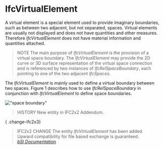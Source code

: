 IfcVirtualElement
=================
A virtual element is a special element used to provide imaginary boundaries,
such as between two adjacent, but not separated, spaces. Virtual elements are
usually not displayed and does not have quantities and other measures.
Therefore _IfcVirtualElement_ does not have material information and
quantities attached.  
  
> NOTE  The main purpose of _IfcVirtualElement_ is the provision of a virtual
> space boundary. The _IfcVirtualElement_ may provide the 2D curve or 3D
> surface representation of the virtual space connection and is referenced by
> two instances of _IfcRelSpaceBoundary_, each pointing to one of the two
> adjacent _IfcSpaces_.  
  
The _IfcVirtualElement_ is mainly used to define a virtual boundary between
two spaces. Figure 1 describes how to use _IfcRelSpaceBoundary_ in conjunction
with _IfcVirtualElement_ to define space boundaries.  
  
!["space boundary"](../figures/ifcvirtualelement_spaceboundaries.png "Figure 1
-- Virtual element space boundaries")  
  
> HISTORY  New entity in IFC2x2 Addendum.  
  
{ .change-ifc2x3}  
> IFC2x2 CHANGE  The entity _IfcVirtualElement_ has been added. Upward
> compatibility for file based exchange is guaranteed.  
[ _bSI
Documentation_](https://standards.buildingsmart.org/IFC/DEV/IFC4_2/FINAL/HTML/schema/ifcproductextension/lexical/ifcvirtualelement.htm)



